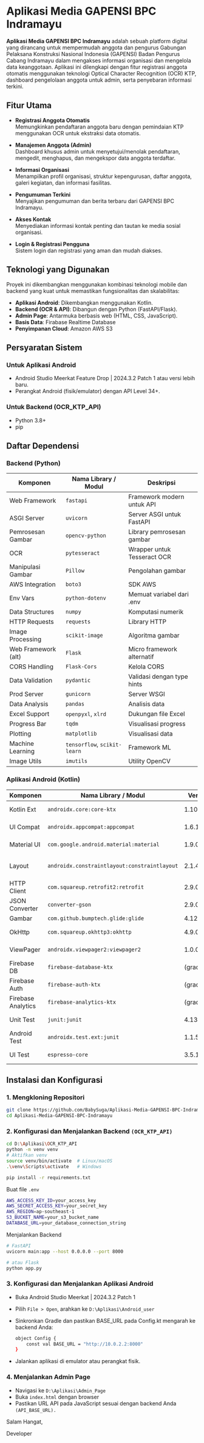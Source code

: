 # Aplikasi Media GAPENSI BPC Indramayu

**Aplikasi Media GAPENSI BPC Indramayu** adalah sebuah platform digital yang dirancang untuk mempermudah anggota dan pengurus Gabungan Pelaksana Konstruksi Nasional Indonesia (GAPENSI) Badan Pengurus Cabang Indramayu dalam mengakses informasi organisasi dan mengelola data keanggotaan. Aplikasi ini dilengkapi dengan fitur registrasi anggota otomatis menggunakan teknologi Optical Character Recognition (OCR) KTP, dashboard pengelolaan anggota untuk admin, serta penyebaran informasi terkini.

## Fitur Utama

- **Registrasi Anggota Otomatis**  
  Memungkinkan pendaftaran anggota baru dengan pemindaian KTP menggunakan OCR untuk ekstraksi data otomatis.

- **Manajemen Anggota (Admin)**  
  Dashboard khusus admin untuk menyetujui/menolak pendaftaran, mengedit, menghapus, dan mengekspor data anggota terdaftar.

- **Informasi Organisasi**  
  Menampilkan profil organisasi, struktur kepengurusan, daftar anggota, galeri kegiatan, dan informasi fasilitas.

- **Pengumuman Terkini**  
  Menyajikan pengumuman dan berita terbaru dari GAPENSI BPC Indramayu.

- **Akses Kontak**  
  Menyediakan informasi kontak penting dan tautan ke media sosial organisasi.

- **Login & Registrasi Pengguna**  
  Sistem login dan registrasi yang aman dan mudah diakses.

## Teknologi yang Digunakan

Proyek ini dikembangkan menggunakan kombinasi teknologi mobile dan backend yang kuat untuk memastikan fungsionalitas dan skalabilitas:

- **Aplikasi Android**: Dikembangkan menggunakan Kotlin.
- **Backend (OCR & API)**: Dibangun dengan Python (FastAPI/Flask).
- **Admin Page**: Antarmuka berbasis web (HTML, CSS, JavaScript).
- **Basis Data**: Firabase Realtime Database
- **Penyimpanan Cloud**: Amazon AWS S3

## Persyaratan Sistem

### Untuk Aplikasi Android
- Android Studio Meerkat Feature Drop | 2024.3.2 Patch 1 atau versi lebih baru.
- Perangkat Android (fisik/emulator) dengan API Level 34+.

### Untuk Backend (OCR_KTP_API)
- Python 3.8+
- pip

## Daftar Dependensi

### Backend (Python)

| Komponen | Nama Library / Modul | Deskripsi |
|----------|----------------------|-----------|
| Web Framework | `fastapi` | Framework modern untuk API |
| ASGI Server | `uvicorn` | Server ASGI untuk FastAPI |
| Pemrosesan Gambar | `opencv-python` | Library pemrosesan gambar |
| OCR | `pytesseract` | Wrapper untuk Tesseract OCR |
| Manipulasi Gambar | `Pillow` | Pengolahan gambar |
| AWS Integration | `boto3` | SDK AWS |
| Env Vars | `python-dotenv` | Memuat variabel dari .env |
| Data Structures | `numpy` | Komputasi numerik |
| HTTP Requests | `requests` | Library HTTP |
| Image Processing | `scikit-image` | Algoritma gambar |
| Web Framework (alt) | `Flask` | Micro framework alternatif |
| CORS Handling | `Flask-Cors` | Kelola CORS |
| Data Validation | `pydantic` | Validasi dengan type hints |
| Prod Server | `gunicorn` | Server WSGI |
| Data Analysis | `pandas` | Analisis data |
| Excel Support | `openpyxl`, `xlrd` | Dukungan file Excel |
| Progress Bar | `tqdm` | Visualisasi progress |
| Plotting | `matplotlib` | Visualisasi data |
| Machine Learning | `tensorflow`, `scikit-learn` | Framework ML |
| Image Utils | `imutils` | Utility OpenCV |

### Aplikasi Android (Kotlin)

| Komponen | Nama Library / Modul | Versi | Deskripsi |
|----------|----------------------|--------|-----------|
| Kotlin Ext | `androidx.core:core-ktx` | 1.10.1 | Extensions AndroidX |
| UI Compat | `androidx.appcompat:appcompat` | 1.6.1 | Kompatibilitas UI |
| Material UI | `com.google.android.material:material` | 1.9.0 | Komponen UI Material |
| Layout | `androidx.constraintlayout:constraintlayout` | 2.1.4 | Layout berbasis batasan |
| HTTP Client | `com.squareup.retrofit2:retrofit` | 2.9.0 | Klien REST API |
| JSON Converter | `converter-gson` | 2.9.0 | JSON to Object |
| Gambar | `com.github.bumptech.glide:glide` | 4.12.0 | Load gambar |
| OkHttp | `com.squareup.okhttp3:okhttp` | 4.9.0 | HTTP client efisien |
| ViewPager | `androidx.viewpager2:viewpager2` | 1.0.0 | Pager view Android |
| Firebase DB | `firebase-database-ktx` | (gradle) | Firebase Realtime DB |
| Firebase Auth | `firebase-auth-ktx` | (gradle) | Firebase Authentication |
| Firebase Analytics | `firebase-analytics-ktx` | (gradle) | Data analitik |
| Unit Test | `junit:junit` | 4.13.2 | Framework pengujian |
| Android Test | `androidx.test.ext:junit` | 1.1.5 | JUnit Android |
| UI Test | `espresso-core` | 3.5.1 | Pengujian UI Android |

## Instalasi dan Konfigurasi

### 1. Mengkloning Repositori

```bash
git clone https://github.com/BabySuga/Aplikasi-Media-GAPENSI-BPC-Indramayu.git
cd Aplikasi-Media-GAPENSI-BPC-Indramayu
```
### 2. Konfigurasi dan Menjalankan Backend `(OCR_KTP_API)`
```bash
cd D:\Aplikasi\OCR_KTP_API
python -m venv venv
# Aktifkan venv
source venv/bin/activate  # Linux/macOS
.\venv\Scripts\activate   # Windows

pip install -r requirements.txt
```
Buat file `.env`
```bash
AWS_ACCESS_KEY_ID=your_access_key
AWS_SECRET_ACCESS_KEY=your_secret_key
AWS_REGION=ap-southeast-1
S3_BUCKET_NAME=your_s3_bucket_name
DATABASE_URL=your_database_connection_string
```
Menjalankan Backend
```bash
# FastAPI
uvicorn main:app --host 0.0.0.0 --port 8000

# atau Flask
python app.py
```
### 3. Konfigurasi dan Menjalankan Aplikasi Android
- Buka Android Studio Meerkat | 2024.3.2 Patch 1
- Pilih `File > Open`, arahkan ke `D:\Aplikasi\Android_user`
- Sinkronkan Gradle dan pastikan BASE_URL pada Config.kt mengarah ke backend Anda:
  
  ```bash
  object Config {
      const val BASE_URL = "http://10.0.2.2:8000"
  }
  ```
  
- Jalankan aplikasi di emulator atau perangkat fisik.
### 4. Menjalankan Admin Page
- Navigasi ke `D:\Aplikasi\Admin_Page`
- Buka `index.html` dengan browser
- Pastikan URL API pada JavaScript sesuai dengan backend Anda `(API_BASE_URL).`


Salam Hangat,

Developer
